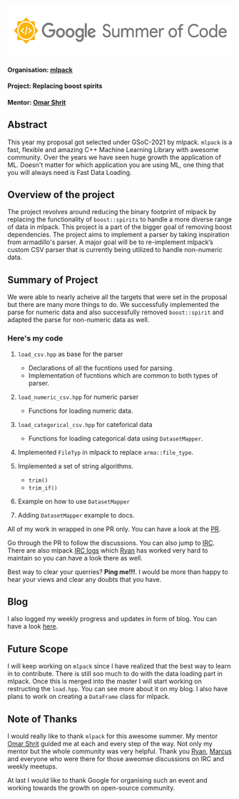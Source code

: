 <p align="center">
  <img width="556" height="112" src="https://github.com/heisenbuug/GSoC-2021-Work-Report/blob/main/src/logo.png">
</p>

#### Organisation: [mlpack](https://github.com/mlpack)

#### Project: Replacing boost spirits

#### Mentor: [Omar Shrit](https://github.com/shrit)

## Abstract

This year my proposal got selected under GSoC-2021 by mlpack. `mlpack` is a fast, flexible and amazing C++ Machine Learning Library with awesome community. Over the years we have seen huge growth the application of ML. Doesn't matter for which application you are using ML, one thing that you will always need is Fast Data Loading.

## Overview of the project

The project revolves around reducing the binary footprint of mlpack by replacing the functionality of `boost::spirits` to handle a more diverse range of data in mlpack. This project is a part of the bigger goal of removing boost dependencies. The project aims to implement a parser by taking inspiration from armadillo's parser. A major goal will be to re-implement mlpack’s custom CSV parser that is currently being utilized to handle non-numeric data.

## Summary of Project

We were able to nearly acheive all the targets that were set in the proposal but there are many more things to do. We successfully implemented the parse for numeric data and also successfully removed `boost::spirit` and adapted the parse for non-numeric data as well.

### Here's my code

1. `load_csv.hpp` as base for the parser
    * Declarations of all the fucntions used for parsing.
    * Implementation of fucntions which are common to both types of parser.

2. `load_numeric_csv.hpp` for numeric parser
    * Functions for loading numeric data.

3. `load_categorical_csv.hpp` for cateforical data
    * Functions for loading categorical data using `DatasetMapper`.

4. Implemented `FileTyp` in mlpack to replace `arma::file_type`.

5. Implemented a set of string algorithms.
    * `trim()`
    * `trim_if()`

6. Example on how to use `DatasetMapper`

7. Adding `DatasetMapper` example to docs.

All of my work in wrapped in one PR only. You can have a look at the [PR](https://github.com/mlpack/mlpack/pull/2942).

Go through the PR to follow the discussions. You can also jump to [IRC](https://gitter.im/mlpack/mlpack). There are also mlpack [IRC logs](https://www.mlpack.org/irc/logs-all.html) which [Ryan](https://github.com/rcurtin) has worked very hard to maintain so you can have a look there as well.

 Best way to clear your querries? **Ping me!!!**. I would be more than happy to hear your views and clear any doubts that you have.
## Blog

I also logged my weekly progress and updates in form of blog. You can have a look [here](https://heisenbuug.github.io/).

## Future Scope

I will keep working on `mlpack` since I have realized that the best way to learn in to contribute. There is still soo much to do with the data loading part in mlpack. Once this is merged into the master I will start working on restructing the `load.hpp`. You can see more about it on my blog. I also have plans to work on creating a `DataFrame` class for mlpack.

## Note of Thanks

I would really like to thank `mlpack` for this awesome summer. My mentor [Omar Shrit](https://github.com/shrit) guided me at each and every step of the way. Not only my mentor but the whole community was very helpful. Thank you [Ryan](https://github.com/rcurtin), [Marcus](https://github.com/zoq) and everyone who were there for those aweomse discussions on IRC and weekly meetups.

At last I would like to thank Google for organising such an event and working towards the growth on open-source community.


























